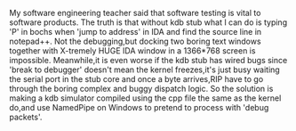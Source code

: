 My software engineering teacher said that software testing is vital to software products.
The truth is that without kdb stub what I can do is typing 'P' in bochs when 'jump to address' in IDA and find the source line in notepad++.
Not the debugging,but docking two boring text windows together with X-tremely HUGE IDA window in a 1366*768 screen is impossible.
Meanwhile,it is even worse if the kdb stub has wired bugs since 'break to debugger' doesn't mean the kernel freezes,it's just busy waiting the serial port in the stub core and once a byte arrives,RIP have to go through the boring complex and buggy dispatch logic.
So the solution is making a kdb simulator compiled using the cpp file the same as the kernel do,and use NamedPipe on Windows to pretend to process with 'debug packets'. 
